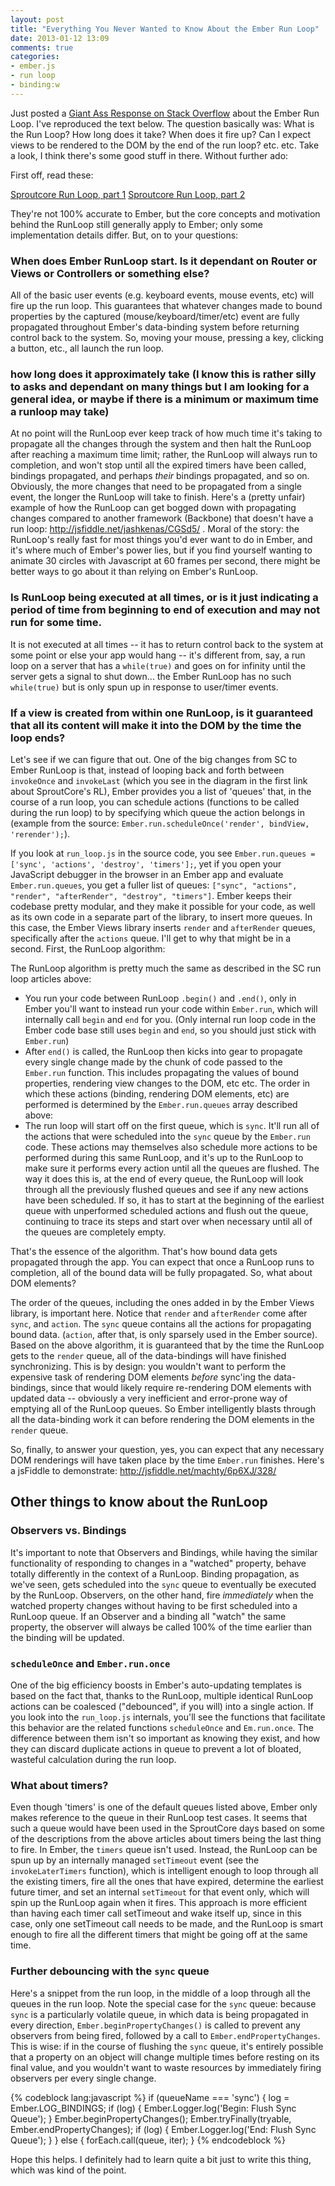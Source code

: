 ```yaml
---
layout: post
title: "Everything You Never Wanted to Know About the Ember Run Loop"
date: 2013-01-12 13:09
comments: true
categories: 
- ember.js
- run loop
- binding:w
---
```


Just posted a
[Giant Ass Response on Stack Overflow](http://stackoverflow.com/questions/13597869/what-is-ember-runloop-and-how-does-it-work/14296339#14296339) about the Ember Run Loop. I've reproduced the text below. The question basically was: What is the Run Loop? How long does it take? When does it fire up? Can I expect views to be rendered to the DOM by the end of the run loop? etc. etc. Take a look, I think there's some good stuff in there. Without further ado:

First off, read these:

[Sproutcore Run Loop, part 1](http://blog.sproutcore.com/the-run-loop-part-1/)
[Sproutcore Run Loop, part 2](http://blog.sproutcore.com/the-run-loop-part-2/)

They're not 100% accurate to Ember, but the core concepts and motivation behind the RunLoop still generally apply to Ember; only some implementation details differ. But, on to your questions:

<!-- more -->

### When does Ember RunLoop start. Is it dependant on Router or Views or Controllers or something else?

All of the basic user events (e.g. keyboard events, mouse events, etc) will fire up the run loop. This guarantees that whatever changes made to bound properties by the captured (mouse/keyboard/timer/etc) event are fully propagated throughout Ember's data-binding system before returning control back to the system. So, moving your mouse, pressing a key, clicking a button, etc., all launch the run loop.

### how long does it approximately take (I know this is rather silly to asks and dependant on many things but I am looking for a general idea, or maybe if there is a minimum or maximum time a runloop may take)

At no point will the RunLoop ever keep track of how much time it's taking to propagate all the changes through the system and then halt the RunLoop after reaching a maximum time limit; rather, the RunLoop will always run to completion, and won't stop until all the expired timers have been called, bindings propagated, and perhaps _their_ bindings propagated, and so on. Obviously, the more changes that need to be propagated from a single event, the longer the RunLoop will take to finish. Here's a (pretty unfair) example of how the RunLoop can get bogged down with propagating changes compared to another framework (Backbone) that doesn't have a run loop: http://jsfiddle.net/jashkenas/CGSd5/ . Moral of the story: the RunLoop's really fast for most things you'd ever want to do in Ember, and it's where much of Ember's power lies, but if you find yourself wanting to animate 30 circles with Javascript at 60 frames per second, there might be better ways to go about it than relying on Ember's RunLoop. 

### Is RunLoop being executed at all times, or is it just indicating a period of time from beginning to end of execution and may not run for some time.

It is not executed at all times -- it has to return control back to the system at some point or else your app would hang -- it's different from, say, a run loop on a server that has a `while(true)` and goes on for infinity until the server gets a signal to shut down... the Ember RunLoop has no such `while(true)` but is only spun up in response to user/timer events. 

### If a view is created from within one RunLoop, is it guaranteed that all its content will make it into the DOM by the time the loop ends?

Let's see if we can figure that out. One of the big changes from SC to Ember RunLoop is that, instead of looping back and forth between `invokeOnce` and `invokeLast` (which you see in the diagram in the first link about SproutCore's RL), Ember provides you a list of 'queues' that, in the course of a run loop, you can schedule actions (functions to be called during the run loop) to by specifying which queue the action belongs in (example from the source: `Ember.run.scheduleOnce('render', bindView, 'rerender');`). 

If you look at `run_loop.js` in the source code, you see `Ember.run.queues = ['sync', 'actions', 'destroy', 'timers'];`, yet if you open your JavaScript debugger in the browser in an Ember app and evaluate `Ember.run.queues`, you get a fuller list of queues: `["sync", "actions", "render", "afterRender", "destroy", "timers"]`. Ember keeps their codebase pretty modular, and they make it possible for your code, as well as its own code in a separate part of the library, to insert more queues. In this case, the Ember Views library inserts `render` and `afterRender` queues, specifically after the `actions` queue. I'll get to why that might be in a second. First, the RunLoop algorithm:

The RunLoop algorithm is pretty much the same as described in the SC run loop articles above: 

- You run your code between RunLoop `.begin()` and `.end()`, only in Ember you'll want to instead run your code within `Ember.run`, which will internally call `begin` and `end` for you. (Only internal run loop code in the Ember code base still uses `begin` and `end`, so you should just stick with `Ember.run`)
- After `end()` is called, the RunLoop then kicks into gear to propagate every single change made by the chunk of code passed to the `Ember.run` function. This includes propagating the values of bound properties, rendering view changes to the DOM, etc etc. The order in which these actions (binding, rendering DOM elements, etc) are performed is determined by the `Ember.run.queues` array described above:
- The run loop will start off on the first queue, which is `sync`. It'll run all of the actions that were scheduled into the `sync` queue by the `Ember.run` code. These actions may themselves also schedule more actions to be performed during this same RunLoop, and it's up to the RunLoop to make sure it performs every action until all the queues are flushed. The way it does this is, at the end of every queue, the RunLoop will look through all the previously flushed queues and see if any new actions have been scheduled. If so, it has to start at the beginning of the earliest queue with unperformed scheduled actions and flush out the queue, continuing to trace its steps and start over when necessary until all of the queues are completely empty. 

That's the essence of the algorithm. That's how bound data gets propagated through the app. You can expect that once a RunLoop runs to completion, all of the bound data will be fully propagated. So, what about DOM elements? 

The order of the queues, including the ones added in by the Ember Views library, is important here. Notice that `render` and `afterRender` come after `sync`, and `action`. The `sync` queue contains all the actions for propagating bound data. (`action`, after that, is only sparsely used in the Ember source). Based on the above algorithm, it is guaranteed that by the time the RunLoop gets to the `render` queue, all of the data-bindings will have finished synchronizing. This is by design: you wouldn't want to perform the expensive task of rendering DOM elements _before_ sync'ing the data-bindings, since that would likely require re-rendering DOM elements with updated data -- obviously a very inefficient and error-prone way of emptying all of the RunLoop queues. So Ember intelligently blasts through all the data-binding work it can before rendering the DOM elements in the `render` queue. 

So, finally, to answer your question, yes, you can expect that any necessary DOM renderings will have taken place by the time `Ember.run` finishes. Here's a jsFiddle to demonstrate: http://jsfiddle.net/machty/6p6XJ/328/

## Other things to know about the RunLoop

### Observers vs. Bindings

It's important to note that Observers and Bindings, while having the similar functionality of responding to changes in a "watched" property, behave totally differently in the context of a RunLoop. Binding propagation, as we've seen, gets scheduled into the `sync` queue to eventually be executed by the RunLoop. Observers, on the other hand, fire _immediately_ when the watched property changes without having to be first scheduled into a RunLoop queue. If an Observer and a binding all "watch" the same property, the observer will always be called 100% of the time earlier than the binding will be updated.

### `scheduleOnce` and `Ember.run.once`

One of the big efficiency boosts in Ember's auto-updating templates is based on the fact that, thanks to the RunLoop, multiple identical RunLoop actions can be coalesced ("debounced", if you will) into a single action. If you look into the `run_loop.js` internals, you'll see the functions that facilitate this behavior are the related functions `scheduleOnce` and `Em.run.once`. The difference between them isn't so important as knowing they exist, and how they can discard duplicate actions in queue to prevent a lot of bloated, wasteful calculation during the run loop.

### What about timers?

Even though 'timers' is one of the default queues listed above, Ember only makes reference to the queue in their RunLoop test cases. It seems that such a queue would have been used in the SproutCore days based on some of the descriptions from the above articles about timers being the last thing to fire. In Ember, the `timers` queue isn't used. Instead, the RunLoop can be spun up by an internally managed `setTimeout` event (see the `invokeLaterTimers` function), which is intelligent enough to loop through all the existing timers, fire all the ones that have expired, determine the earliest future timer, and set an internal `setTimeout` for that event only, which will spin up the RunLoop again when it fires. This approach is more efficient than having each timer call setTimeout and wake itself up, since in this case, only one setTimeout call needs to be made, and the RunLoop is smart enough to fire all the different timers that might be going off at the same time.

### Further debouncing with the `sync` queue

Here's a snippet from the run loop, in the middle of a loop through all the queues in the run loop. Note the special case for the `sync` queue: because `sync` is a particularly volatile queue, in which data is being propagated in every direction, `Ember.beginPropertyChanges()` is called to prevent any observers from being fired, followed by a call to `Ember.endPropertyChanges`. This is wise: if in the course of flushing the `sync` queue, it's entirely possible that a property on an object will change multiple times before resting on its final value, and you wouldn't want to waste resources by immediately firing observers per every single change. 

{% codeblock lang:javascript %}
        if (queueName === 'sync') {
           log = Ember.LOG_BINDINGS;
           if (log) { Ember.Logger.log('Begin: Flush Sync Queue'); }
           Ember.beginPropertyChanges();
           Ember.tryFinally(tryable, Ember.endPropertyChanges);
           if (log) { Ember.Logger.log('End: Flush Sync Queue'); }
        } else {
           forEach.call(queue, iter);
        }
{% endcodeblock %}

Hope this helps. I definitely had to learn quite a bit just to write this thing, which was kind of the point.
